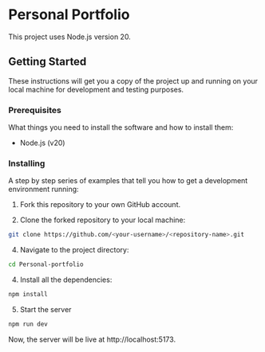 # Personal Portfolio

This project uses Node.js version 20.

## Getting Started

These instructions will get you a copy of the project up and running on your local machine for development and testing purposes.

### Prerequisites

What things you need to install the software and how to install them:

-   Node.js (v20)

### Installing

A step by step series of examples that tell you how to get a development environment running:

1. Fork this repository to your own GitHub account.

2. Clone the forked repository to your local machine:

```bash
git clone https://github.com/<your-username>/<repository-name>.git
```

4. Navigate to the project directory:

```bash
cd Personal-portfolio
```

4. Install all the dependencies:

```bash
npm install
```

5. Start the server

```bash
npm run dev
```

Now, the server will be live at http://localhost:5173.
